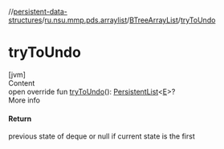 //[persistent-data-structures](../../index.md)/[ru.nsu.mmp.pds.arraylist](../index.md)/[BTreeArrayList](index.md)/[tryToUndo](try-to-undo.md)



# tryToUndo  
[jvm]  
Content  
open override fun [tryToUndo](try-to-undo.md)(): [PersistentList](../-persistent-list/index.md)<[E](index.md)>?  
More info  


#### Return  


previous state of deque or null if current state is the first

  



